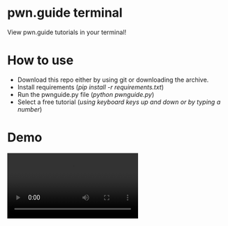# pwn.guide terminal
View pwn.guide tutorials in your terminal!

# How to use
- Download this repo either by using git or downloading the archive.
- Install requirements (*pip install -r requirements.txt*)
- Run the pwnguide.py file (*python pwnguide.py*)
- Select a free tutorial (*using keyboard keys up and down or by typing a number*)

# Demo
<video src="https://files.catbox.moe/8202cb.mp4">
